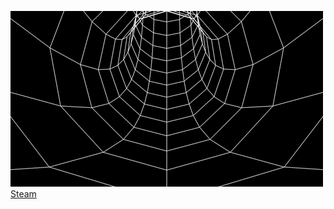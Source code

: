 ![alt text](4d59f15a633b8b448dd01a298c121ad9.gif) 
[Steam](https://steamcommunity.com/id/yourrbestfriend)




